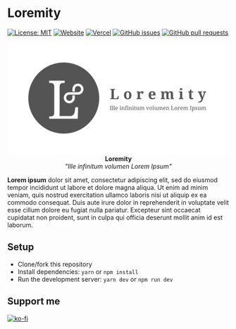 # Loremity

[![License: MIT](https://img.shields.io/badge/license-MIT-blue)](LICENSE)
[![Website](https://img.shields.io/website?url=https://loremity.vercel.app/)](https://loremity.vercel.app/)
[![Vercel](https://vercelbadge.vercel.app/api/richeyphu/loremity)](https://loremity.vercel.app/)
[![GitHub issues](https://img.shields.io/github/issues/richeyphu/loremity)](https://github.com/richeyphu/loremity/issues)
[![GitHub pull requests](https://img.shields.io/github/issues-pr/richeyphu/loremity)](https://github.com/richeyphu/loremity/pulls)

<p align="center">
  <img src="static/img/cover.png" alt="cover" />
  <br/>
  <b>Loremity</b>
  <br/>
  <i>"Ille infinitum volumen Lorem Ipsum"</i>
  <br/>
</p>

**Lorem ipsum** dolor sit amet, consectetur adipiscing elit, sed do eiusmod tempor incididunt ut labore et dolore magna aliqua. Ut enim ad minim veniam, quis nostrud exercitation ullamco laboris nisi ut aliquip ex ea commodo consequat. Duis aute irure dolor in reprehenderit in voluptate velit esse cillum dolore eu fugiat nulla pariatur. Excepteur sint occaecat cupidatat non proident, sunt in culpa qui officia deserunt mollit anim id est laborum.

## Setup

- Clone/fork this repository
- Install dependencies: `yarn` or `npm install`
- Run the development server: `yarn dev` or `npm run dev`

## Support me

[![ko-fi](https://ko-fi.com/img/githubbutton_sm.svg)](https://ko-fi.com/I2I56YEGJ)
